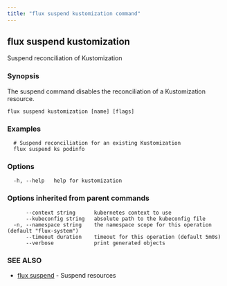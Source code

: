 ```yaml
---
title: "flux suspend kustomization command"
---
```

## flux suspend kustomization

Suspend reconciliation of Kustomization

### Synopsis

The suspend command disables the reconciliation of a Kustomization resource.

```
flux suspend kustomization [name] [flags]
```

### Examples

```
  # Suspend reconciliation for an existing Kustomization
  flux suspend ks podinfo
```

### Options

```
  -h, --help   help for kustomization
```

### Options inherited from parent commands

```
      --context string      kubernetes context to use
      --kubeconfig string   absolute path to the kubeconfig file
  -n, --namespace string    the namespace scope for this operation (default "flux-system")
      --timeout duration    timeout for this operation (default 5m0s)
      --verbose             print generated objects
```

### SEE ALSO

* [flux suspend](../flux_suspend/)	 - Suspend resources

